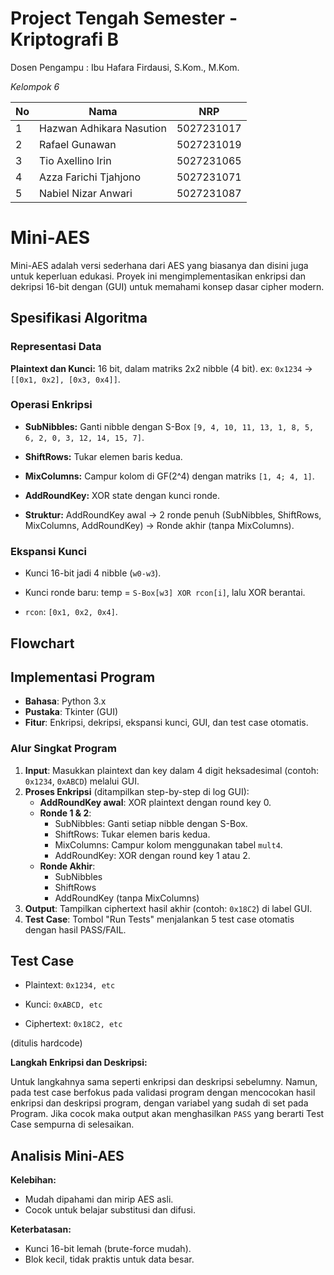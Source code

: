 # Project Tengah Semester - Kriptografi B

Dosen Pengampu : Ibu Hafara Firdausi, S.Kom., M.Kom.

_Kelompok 6_

| No  | Nama                     | NRP        |
| --- | ------------------------ | ---------- |
| 1   | Hazwan Adhikara Nasution | 5027231017 |
| 2   | Rafael Gunawan           | 5027231019 |
| 3   | Tio Axellino Irin        | 5027231065 |
| 4   | Azza Farichi Tjahjono    | 5027231071 |
| 5   | Nabiel Nizar Anwari      | 5027231087 |

# Mini-AES

Mini-AES adalah versi sederhana dari AES yang biasanya dan disini juga untuk keperluan edukasi. Proyek ini mengimplementasikan enkripsi dan dekripsi 16-bit dengan (GUI) untuk memahami konsep dasar cipher modern.

## Spesifikasi Algoritma

### Representasi Data

**Plaintext dan Kunci:** 16 bit, dalam matriks 2x2 nibble (4 bit).
ex: `0x1234` -> `[[0x1, 0x2], [0x3, 0x4]]`.

### Operasi Enkripsi

- **SubNibbles:** Ganti nibble dengan S-Box `[9, 4, 10, 11, 13, 1, 8, 5, 6, 2, 0, 3, 12, 14, 15, 7]`.

- **ShiftRows:** Tukar elemen baris kedua.

- **MixColumns:** Campur kolom di GF(2^4) dengan matriks `[1, 4; 4, 1]`.

- **AddRoundKey:** XOR state dengan kunci ronde.

- **Struktur:** AddRoundKey awal -> 2 ronde penuh (SubNibbles, ShiftRows, MixColumns, AddRoundKey) -> Ronde akhir (tanpa MixColumns).

### Ekspansi Kunci

- Kunci 16-bit jadi 4 nibble (`w0-w3`).

- Kunci ronde baru: temp = `S-Box[w3] XOR rcon[i]`, lalu XOR berantai.

- `rcon`: `[0x1, 0x2, 0x4]`.

## Flowchart

## Implementasi Program

- **Bahasa**: Python 3.x
- **Pustaka**: Tkinter (GUI)
- **Fitur**: Enkripsi, dekripsi, ekspansi kunci, GUI, dan test case otomatis.

### Alur Singkat Program

1. **Input**: Masukkan plaintext dan key dalam 4 digit heksadesimal (contoh: `0x1234`, `0xABCD`) melalui GUI.
2. **Proses Enkripsi** (ditampilkan step-by-step di log GUI):
   - **AddRoundKey awal**: XOR plaintext dengan round key 0.
   - **Ronde 1 & 2**:
     - SubNibbles: Ganti setiap nibble dengan S-Box.
     - ShiftRows: Tukar elemen baris kedua.
     - MixColumns: Campur kolom menggunakan tabel `mult4`.
     - AddRoundKey: XOR dengan round key 1 atau 2.
   - **Ronde Akhir**:
     - SubNibbles
     - ShiftRows
     - AddRoundKey (tanpa MixColumns)
3. **Output**: Tampilkan ciphertext hasil akhir (contoh: `0x18C2`) di label GUI.
4. **Test Case**: Tombol "Run Tests" menjalankan 5 test case otomatis dengan hasil PASS/FAIL.

## Test Case

- Plaintext: `0x1234, etc`

- Kunci: `0xABCD, etc`

- Ciphertext: `0x18C2, etc`

(ditulis hardcode)

**Langkah Enkripsi dan Deskripsi:**

Untuk langkahnya sama seperti enkripsi dan deskripsi sebelumny. Namun, pada test case berfokus pada validasi program dengan mencocokan hasil enkripsi dan deskripsi program, dengan variabel yang sudah di set pada Program. Jika cocok maka output akan menghasilkan `PASS` yang berarti Test Case sempurna di selesaikan.

## Analisis Mini-AES

**Kelebihan:**

- Mudah dipahami dan mirip AES asli.
- Cocok untuk belajar substitusi dan difusi.

**Keterbatasan:**

- Kunci 16-bit lemah (brute-force mudah).
- Blok kecil, tidak praktis untuk data besar.
